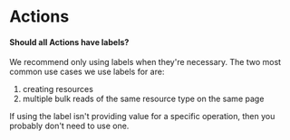 # Actions

#### Should all Actions have labels?

We recommend only using labels when they're necessary. The two most common use
cases we use labels for are:

1. creating resources
2. multiple bulk reads of the same resource type on the same page

If using the label isn't providing value for a specific operation, then you
probably don't need to use one.
